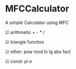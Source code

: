 # MFCCalculator

A simple Calculator using MFC

☑ arithmetic + - * /

☑ triangle function

☑ other: pow mod ln lg abs fact

☑ const: pi e
